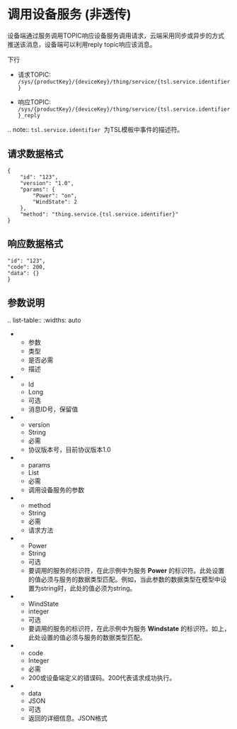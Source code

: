 # 调用设备服务 (非透传)

设备端通过服务调用TOPIC响应设备服务调用请求，云端采用同步或异步的方式推送该消息，设备端可以利用reply topic响应该消息。

下行
- 请求TOPIC: `/sys/{productKey}/{deviceKey}/thing/service/{tsl.service.identifier}`

- 响应TOPIC: `/sys/{productKey}/{deviceKey}/thing/service/{tsl.service.identifier}_reply`

.. note:: ``tsl.service.identifier ``为TSL模板中事件的描述符。


## 请求数据格式

```
{
	"id": "123",
	"version": "1.0",
	"params": {
		"Power": "on",
		"WindState": 2
	},
	"method": "thing.service.{tsl.service.identifier}"
}
```

## 响应数据格式

```
"id": "123",
"code": 200,
"data": {}
}

```

## 参数说明​

.. list-table::
   :widths: auto

   * - 参数
     - 类型​
     - 是否必需
     - 描述
   * - Id
     - Long
     - 可选
     - 消息ID号，保留值
   * - version
     - String
     - 必需
     - 协议版本号，目前协议版本1.0
   * - params
     - List
     - 必需
     - 调用设备服务的参数
   * - method
     - String
     - 必需
     - 请求方法
   * - Power
     - String
     - 可选
     - 要调用的服务的标识符，在此示例中为服务 **Power** 的标识符。此处设置的值必须与服务的数据类型匹配。例如，当此参数的数据类型在模型中设置为string时，此处的值必须为string。
   * - WindState
     - integer
     - 可选
     - 要调用的服务的标识符，在此示例中为服务 **Windstate** 的标识符。如上，此处设置的值必须与服务的数据类型匹配。
   * - code
     - Integer
     - 必需
     - 200或设备端定义的错误码。200代表请求成功执行。
   * - data
     - JSON
     - 可选
     - 返回的详细信息。JSON格式


<!--end-->
